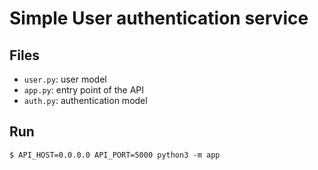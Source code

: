 # Simple User authentication service

## Files

- `user.py`: user model
- `app.py`: entry point of the API
- `auth.py`: authentication model

## Run

```
$ API_HOST=0.0.0.0 API_PORT=5000 python3 -m app
```
